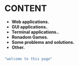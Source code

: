 # CONTENT
* **Web applications.**
* **GUI applications.**.
* **Terminal applications..**
* **Ronadom Games.**
* **Some problems and solutions.**
* **Other.**
### 
```cpp
"welcome to this page"
```

